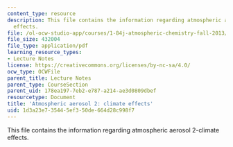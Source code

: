 ```yaml
---
content_type: resource
description: This file contains the information regarding atmospheric aerosol 2-climate
  effects.
file: /ol-ocw-studio-app/courses/1-84j-atmospheric-chemistry-fall-2013/1d3a23e735445ef350de664d28c998f7_MIT1_84JF13_Lec18_aroslWatr.pdf
file_size: 432004
file_type: application/pdf
learning_resource_types:
- Lecture Notes
license: https://creativecommons.org/licenses/by-nc-sa/4.0/
ocw_type: OCWFile
parent_title: Lecture Notes
parent_type: CourseSection
parent_uid: 178ea197-7eb2-e787-a214-ae3d0809dbef
resourcetype: Document
title: 'Atmospheric aerosol 2: climate effects'
uid: 1d3a23e7-3544-5ef3-50de-664d28c998f7
---
```

This file contains the information regarding atmospheric aerosol 2-climate effects.